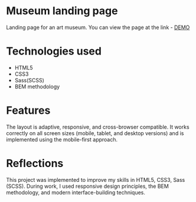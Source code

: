 # Museum landing page
Landing page for an art museum. You can view the page at the link - [DEMO](https://georgesavostikov.github.io/Museum_page_1/)
# Technologies used
* HTML5
* CSS3
* Sass(SCSS)
* BEM methodology
# Features
The layout is adaptive, responsive, and cross-browser compatible. It works correctly on all screen sizes (mobile, tablet, and desktop versions) and is implemented using the mobile-first approach.
# Reflections
This project was implemented to improve my skills in HTML5, CSS3, Sass (SCSS). During work, I used responsive design principles, the BEM methodology, and modern interface-building techniques.

